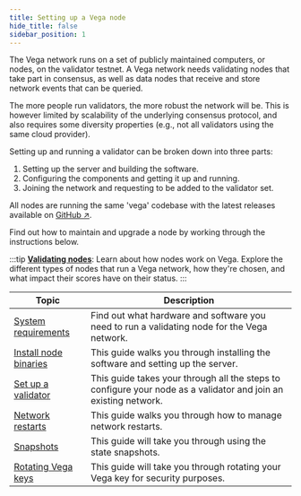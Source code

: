 ```yaml
---
title: Setting up a Vega node
hide_title: false
sidebar_position: 1
---
```

The Vega network runs on a set of publicly maintained computers, or nodes, on the validator testnet. A Vega network needs validating nodes that take part in consensus, as well as data nodes that receive and store network events that can be queried.

The more people run validators, the more robust the network will be. This is however limited by scalability of the underlying consensus protocol, and also requires some diversity properties (e.g., not all validators using the same cloud provider).

Setting up and running a validator can be broken down into three parts:

1. Setting up the server and building the software.
2. Configuring the components and getting it up and running.
3. Joining the network and requesting to be added to the validator set.

All nodes are running the same 'vega' codebase with the latest releases available on [GitHub ↗](https://github.com/vegaprotocol/vega).

Find out how to maintain and upgrade a node by working through the instructions below.

:::tip
**[Validating nodes](/docs/testnet/concepts/vega-chain#validating-nodes)**: Learn about how nodes work on Vega. Explore the different types of nodes that run a Vega network, how they're chosen, and what impact their scores have on their status. 
:::

| Topic                                                                 |  Description                                                                                                        |
| ----------------------------------------------------------------------| -------------------------------------------------------------------------------------------------------- |
| [System requirements](./system-requirements.md)                               | Find out what hardware and software you need to run a validating node for the Vega network. |
| [Install node binaries](./setup-server.md)                               | This guide walks you through installing the software and setting up the server. |
| [Set up a validator](./setup-validator.md)                               | This guide takes your through all the steps to configure your node as a validator and join an existing network. |
| [Network restarts](./network-restarts.md)                               | This guide walks you through how to manage network restarts. |
| [Snapshots](./snapshots.md)                               | This guide will take you through using the state snapshots. |
| [Rotating Vega keys](./key-rotation.md)                               | This guide will take you through rotating your Vega key for security purposes. |
